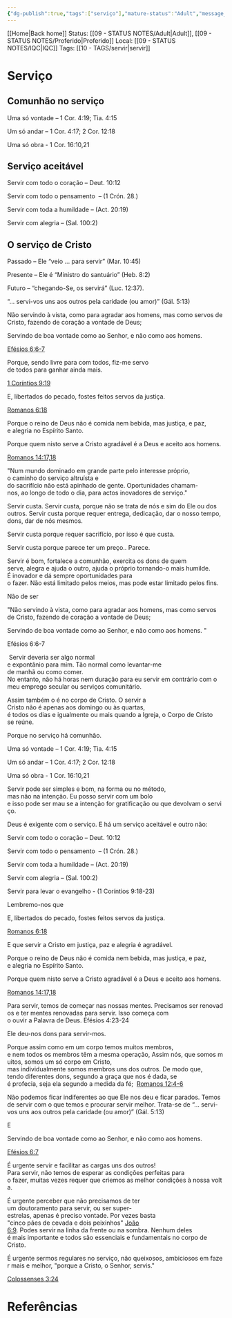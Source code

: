 ```yaml
---
{"dg-publish":true,"tags":["serviço"],"mature-status":"Adult","message_category":"Devocional","created":"2025-10-31T11:57:24.204+00:00","speech-status":"Proferido","local":"iqc","dg-note-icon":"adult","noteIcon":"adult","updated":"2025-11-01T12:21:34.981+00:00","title":"Serviço","dgPassFrontmatter":true,"permalink":"/05-main-notes-permanent-zettel/servico/"}
---
```


[[Home\|Back home]]
Status: [[09 - STATUS NOTES/Adult\|Adult]], [[09 - STATUS NOTES/Proferido\|Proferido]]
Local: [[09 - STATUS NOTES/IQC\|IQC]]
Tags: [[10 - TAGS/servir\|servir]]

# Serviço

## Comunhão no serviço

Uma só vontade – 1 Cor. 4:19; Tia. 4:15  

Um só andar – 1 Cor. 4:17; 2 Cor. 12:18  

Uma só obra - 1 Cor. 16:10,21  

## Serviço aceitável  

Servir com todo o coração – Deut. 10:12  

Servir com todo o pensamento  – (1 Crón. 28.)  

Servir com toda a humildade – (Act. 20:19)  

Servir com alegria – (Sal. 100:2)  

## O serviço de Cristo  

Passado – Ele “veio ... para servir” (Mar. 10:45)  

Presente – Ele é “Ministro do santuário” (Heb. 8:2)  

Futuro – “chegando-Se, os servirá” (Luc. 12:37).  

“… servi-vos uns aos outros pela caridade (ou amor)” (Gál. 5:13)  

Não servindo à vista, como para agradar aos homens, mas como servos de Cristo, fazendo de coração a vontade de Deus;  

Servindo de boa vontade como ao Senhor, e não como aos homens.  

[Efésios 6:6-7](https://www.bibliaonline.com.br/acf/ef/6/7+)  

Porque, sendo livre para com todos, fiz-me servo de todos para ganhar ainda mais.  

[1 Coríntios 9:19](https://www.bibliaonline.com.br/acf/1co/9/19+)  

E, libertados do pecado, fostes feitos servos da justiça.  

[Romanos 6:18](https://www.bibliaonline.com.br/acf/rm/6/18+)  

Porque o reino de Deus não é comida nem bebida, mas justiça, e paz, e alegria no Espírito Santo.  

Porque quem nisto serve a Cristo agradável é a Deus e aceito aos homens.  

[Romanos 14:17,18](https://www.bibliaonline.com.br/acf/rm/14/17,18+)  

"Num mundo dominado em grande parte pelo interesse próprio, o caminho do serviço altruísta e do sacrifício não está apinhado de gente. Oportunidades chamam-nos, ao longo de todo o dia, para actos inovadores de serviço."  

Servir custa. Servir custa, porque não se trata de nós e sim do Ele ou dos outros. Servir custa porque requer entrega, dedicação, dar o nosso tempo, dons, dar de nós mesmos.  

Servir custa porque requer sacrifício, por isso é que custa.  

Servir custa porque parece ter um preço.. Parece.  

Servir é bom, fortalece a comunhão, exercita os dons de quem serve, alegra e ajuda o outro, ajuda o próprio tornando-o mais humilde. É inovador e dá sempre oportunidades para o fazer. Não está limitado pelos meios, mas pode estar limitado pelos fins. 

Não de ser  

"Não servindo à vista, como para agradar aos homens, mas como servos de Cristo, fazendo de coração a vontade de Deus;  

Servindo de boa vontade como ao Senhor, e não como aos homens. " 

Efésios 6:6-7 

 Servir deveria ser algo normal e expontânio para mim. Tão normal como levantar-me de manhã ou como comer. No entanto, não há horas nem duração para eu servir em contrário com o meu emprego secular ou serviços comunitário. 

Assim também o é no corpo de Cristo. O servir a Cristo não é apenas aos domingo ou às quartas, é todos os dias e igualmente ou mais quando a Igreja, o Corpo de Cristo se reúne. 

Porque no serviço há comunhão.    

Uma só vontade – 1 Cor. 4:19; Tia. 4:15  

Um só andar – 1 Cor. 4:17; 2 Cor. 12:18  

Uma só obra - 1 Cor. 16:10,21  

Servir pode ser simples e bom, na forma ou no método, mas não na intenção. Eu posso servir com um bolo e isso pode ser mau se a intenção for gratificação ou que devolvam o serviço. 

Deus é exigente com o serviço. E há um serviço aceitável e outro não: 

Servir com todo o coração – Deut. 10:12  

Servir com todo o pensamento  – (1 Crón. 28.)  

Servir com toda a humildade – (Act. 20:19)  

Servir com alegria – (Sal. 100:2)  

Servir para levar o evangelho - (1 Coríntios 9:18-23) 

Lembremo-nos que 

E, libertados do pecado, fostes feitos servos da justiça.  

[Romanos 6:18](https://www.bibliaonline.com.br/acf/rm/6/18+)  

E que servir a Cristo em justiça, paz e alegria é agradável. 

Porque o reino de Deus não é comida nem bebida, mas justiça, e paz, e alegria no Espírito Santo.  

Porque quem nisto serve a Cristo agradável é a Deus e aceito aos homens.  

[Romanos 14:17,18](https://www.bibliaonline.com.br/acf/rm/14/17,18+)  

Para servir, temos de começar nas nossas mentes. Precisamos ser renovados e ter mentes renovadas para servir. Isso começa com o ouvir a Palavra de Deus. Efésios 4:23-24 

Ele deu-nos dons para servir-mos. 

Porque assim como em um corpo temos muitos membros, e nem todos os membros têm a mesma operação, Assim nós, que somos muitos, somos um só corpo em Cristo, mas individualmente somos membros uns dos outros. De modo que, tendo diferentes dons, segundo a graça que nos é dada, se é profecia, seja ela segundo a medida da fé;  [Romanos 12:4-6](https://www.bibliaonline.com.br/acf/rm/12/4-6+) 

Não podemos ficar indiferentes ao que Ele nos deu e ficar parados. Temos de servir com o que temos e procurar servir melhor. Trata-se de “… servi-vos uns aos outros pela caridade (ou amor)” (Gál. 5:13)  

E 

Servindo de boa vontade como ao Senhor, e não como aos homens.  

[Efésios 6:7](https://www.bibliaonline.com.br/acf/ef/6/7+) 

É urgente servir e facilitar as cargas uns dos outros! Para servir, não temos de esperar as condições perfeitas para o fazer, muitas vezes requer que criemos as melhor condições à nossa volta. 

É urgente perceber que não precisamos de ter um doutoramento para servir, ou ser super-estrelas, apenas é preciso vontade. Por vezes basta "cinco pães de cevada e dois peixinhos" [João 6:9](https://www.bibliaonline.com.br/acf/jo/6/9+). Podes servir na linha da frente ou na sombra. Nenhum deles é mais importante e todos são essenciais e fundamentais no corpo de Cristo. 

É urgente sermos regulares no serviço, não queixosos, ambiciosos em fazer mais e melhor, "porque a Cristo, o Senhor, servis." 

[Colossenses 3:24](https://www.bibliaonline.com.br/acf/cl/3/24+)

# Referências

